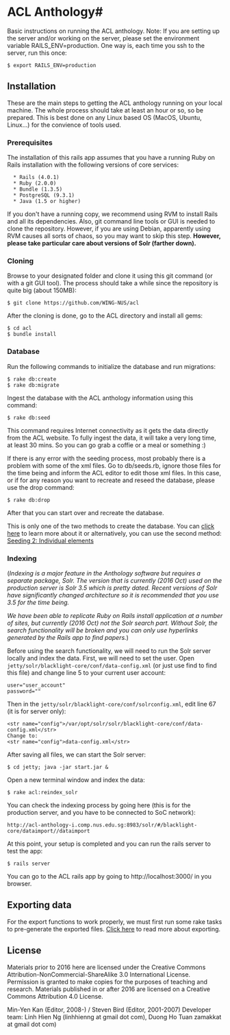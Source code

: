 # ACL Anthology#
Basic instructions on running the ACL anthology. Note: If you are setting up the server and/or working on the server, please set the environment variable RAILS_ENV=production. One way is, each time you ssh to the server, run this once:
```
$ export RAILS_ENV=production
```

## Installation ##
These are the main steps to getting the ACL anthology running on your local machine. The whole process should take at least an hour or so, so be prepared. This is best done on any Linux based OS (MacOS, Ubuntu, Linux...) for the convience of tools used.

### Prerequisites ###
The installation of this rails app assumes that you have a running Ruby on Rails installation with the following versions of core services:
```
  * Rails (4.0.1)
  * Ruby (2.0.0)
  * Bundle (1.3.5)
  * PostgreSQL (9.3.1)
  * Java (1.5 or higher)
```
If you don't have a running copy, we recommend using RVM to install Rails and all its dependencies. Also, git command line tools or GUI is needed to clone the repository.  However, if you are using Debian, apparently using RVM causes all sorts of chaos, so you may want to skip this step.  **However, please take particular care about versions of Solr (farther down).**

### Cloning ###
Browse to your designated folder and clone it using this git command (or with a git GUI tool). The process should take a while since the repository is quite big (about 150MB):
```
$ git clone https://github.com/WING-NUS/acl
```
After the cloning is done, go to the ACL directory and install all gems:
```
$ cd acl
$ bundle install
```

### Database ###
Run the following commands to initialize the database and run migrations:
```
$ rake db:create
$ rake db:migrate
```
Ingest the database with the ACL anthology information using this command:
```
$ rake db:seed
```
This command requires Internet connectivity as it gets the data directly from the ACL website. To fully ingest the data, it will take a very long time, at least 30 mins. So you can go grab a coffie or a meal or something :) 

If there is any error with the seeding process, most probably there is a problem with some of the xml files. Go to db/seeds.rb, ignore those files for the time being and inform the ACL editor to edit those xml files. In this case, or if for any reason you want to recreate and reseed the database, please use the drop command:
```
$ rake db:drop
```
After that you can start over and recreate the database.

This is only one of the two methods to create the database. You can [click here](https://github.com/WING-NUS/acl/wiki/Seeding-1:-Initial-database-seeding) to learn more about it or alternatively, you can use the second method: [Seeding 2: Individual elements](https://github.com/WING-NUS/acl/wiki/Seeding-2:-Individual-elements)

### Indexing ###
(*Indexing is a major feature in the Anthology software but requires a separate package, Solr.  The version that is currently (2016 Oct) used on the production server is Solr 3.5 which is pretty dated.  Recent versions of Solr have significantly changed architecture so it is recommended that you use 3.5 for the time being.*

*We have been able to replicate Ruby on Rails install application at a number of sites, but currently (2016 Oct) not the Solr search part.  Without Solr, the search functionality will be broken and you can only use hyperlinks generated by the Rails app to find papers.*)

Before using the search functionality, we will need to run the Solr server locally and index the data. First, we will need to set the user. Open `jetty/solr/blacklight-core/conf/data-config.xml` (or just use find to find this file) and change line 5 to your current user account:
```
user="user_account"
password=""
```
Then in the `jetty/solr/blacklight-core/conf/solrconfig.xml`, edit line 67 (it is for server only):
```
<str name="config">/var/opt/solr/solr/blacklight-core/conf/data-config.xml</str>
Change to:
<str name="config">data-config.xml</str>
```
After saving all files, we can start the Solr server:
```
$ cd jetty; java -jar start.jar &
```
Open a new terminal window and index the data:
```
$ rake acl:reindex_solr 
```
You can check the indexing process by going here (this is for the production server, and you have to be connected to SoC network):
```
http://acl-anthology-i.comp.nus.edu.sg:8983/solr/#/blacklight-core/dataimport//dataimport
```
At this point, your setup is completed and you can run the rails server to test the app:
```
$ rails server
```
You can go to the ACL rails app by going to http://localhost:3000/ in you browser.

## Exporting data ##

For the export functions to work properly, we must first run some rake tasks to pre-generate the exported files. [Click here](https://github.com/WING-NUS/acl/wiki/Exporting) to read more about exporting.

## License ##
Materials prior to 2016 here are licensed under the Creative Commons Attribution-NonCommercial-ShareAlike 3.0 International License. Permission is granted to make copies for the purposes of teaching and research. Materials published in or after 2016 are licensed on a Creative Commons Attribution 4.0 License.

Min-Yen Kan (Editor, 2008-) / Steven Bird (Editor, 2001-2007) 
Developer team: Linh Hien Ng (linhhienng at gmail dot com), Duong Ho Tuan zamakkat at gmail dot com)
